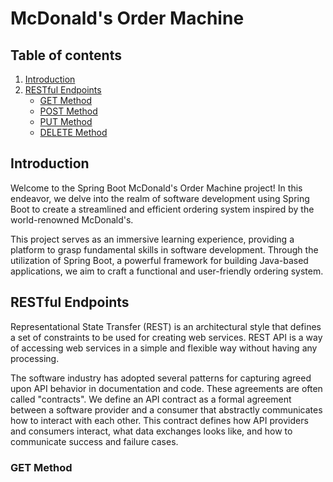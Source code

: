 # McDonald's Order Machine

## Table of contents
1. [Introduction](#introduction)
2. [RESTful Endpoints](#restful_endpoints)
    - [GET Method](#get_method)
    - [POST Method](#post_method)
    - [PUT Method](#put_method)
    - [DELETE Method](#delete_method)

## Introduction <a name="introduction"></a>
Welcome to the Spring Boot McDonald's Order Machine project! In this endeavor, we delve into the realm of 
software development using Spring Boot to create a streamlined and efficient ordering system inspired by 
the world-renowned McDonald's.

This project serves as an immersive learning experience, providing a platform to grasp fundamental skills 
in software development. Through the utilization of Spring Boot, a powerful framework for building Java-based 
applications, we aim to craft a functional and user-friendly ordering system.

## RESTful Endpoints <a name="restful_endpoints"></a>
Representational State Transfer (REST) is an architectural style that defines a set of constraints to be used 
for creating web services. REST API is a way of accessing web services in a simple and flexible way without
having any processing.

The software industry has adopted several patterns for capturing agreed upon API behavior in documentation and 
code. These agreements are often called "contracts". We define an API contract as a formal agreement between 
a software provider and a consumer that abstractly communicates how to interact with each other. This contract 
defines how API providers and consumers interact, what data exchanges looks like, and how to communicate success 
and failure cases.

### GET Method <a name="get_method"></a>
